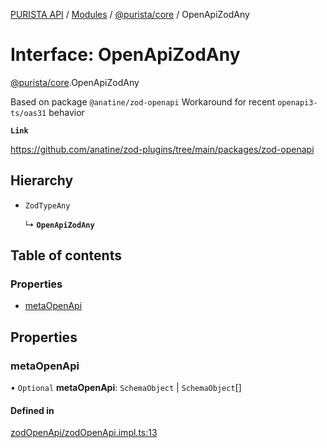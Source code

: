 [PURISTA API](../README.md) / [Modules](../modules.md) / [@purista/core](../modules/purista_core.md) / OpenApiZodAny

# Interface: OpenApiZodAny

[@purista/core](../modules/purista_core.md).OpenApiZodAny

Based on package `@anatine/zod-openapi`
Workaround for recent `openapi3-ts/oas31` behavior

**`Link`**

https://github.com/anatine/zod-plugins/tree/main/packages/zod-openapi

## Hierarchy

- `ZodTypeAny`

  ↳ **`OpenApiZodAny`**

## Table of contents

### Properties

- [metaOpenApi](purista_core.OpenApiZodAny.md#metaopenapi)

## Properties

### metaOpenApi

• `Optional` **metaOpenApi**: `SchemaObject` \| `SchemaObject`[]

#### Defined in

[zodOpenApi/zodOpenApi.impl.ts:13](https://github.com/puristajs/purista/blob/master/packages/core/src/zodOpenApi/zodOpenApi.impl.ts#L13)
